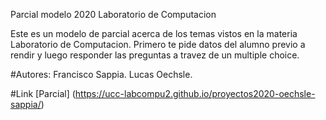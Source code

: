Parcial modelo 2020 Laboratorio de Computacion

Este es un modelo de parcial acerca de los temas vistos en la materia Laboratorio
de Computacion. Primero te pide datos del alumno previo a rendir y luego responder
las preguntas a travez de un multiple choice.

#Autores:
Francisco Sappia.
Lucas Oechsle.

#Link
[Parcial] (https://ucc-labcompu2.github.io/proyectos2020-oechsle-sappia/)